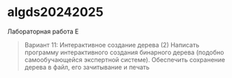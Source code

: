 # algds20242025
Лабораторная работа E

>Вариант 11: Интерактивное создание дерева (2)
Написать программу интерактивного создания бинарного дерева (подобно самообучающейся экспертной системе).
Обеспечить сохранение дерева в файл, его зачитывание и печать
